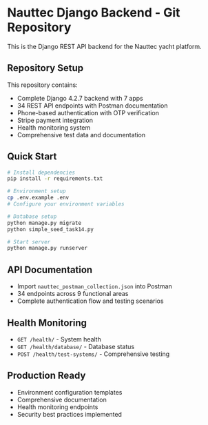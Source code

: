 # Nauttec Django Backend - Git Repository

This is the Django REST API backend for the Nauttec yacht platform.

## Repository Setup

This repository contains:
- Complete Django 4.2.7 backend with 7 apps
- 34 REST API endpoints with Postman documentation
- Phone-based authentication with OTP verification
- Stripe payment integration
- Health monitoring system
- Comprehensive test data and documentation

## Quick Start

```bash
# Install dependencies
pip install -r requirements.txt

# Environment setup
cp .env.example .env
# Configure your environment variables

# Database setup
python manage.py migrate
python simple_seed_task14.py

# Start server
python manage.py runserver
```

## API Documentation

- Import `nauttec_postman_collection.json` into Postman
- 34 endpoints across 9 functional areas
- Complete authentication flow and testing scenarios

## Health Monitoring

- `GET /health/` - System health
- `GET /health/database/` - Database status
- `POST /health/test-systems/` - Comprehensive testing

## Production Ready

- Environment configuration templates
- Comprehensive documentation
- Health monitoring endpoints
- Security best practices implemented
